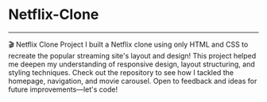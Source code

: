 # Netflix-Clone
---

🎬 Netflix Clone Project
I built a Netflix clone using only HTML and CSS to recreate the popular streaming site's layout and design! This project helped me deepen my understanding of responsive design, layout structuring, and styling techniques. Check out the repository to see how I tackled the homepage, navigation, and movie carousel. Open to feedback and ideas for future improvements—let's code!

